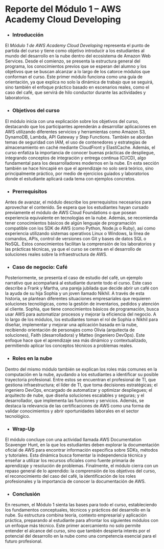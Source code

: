 # **Reporte del Módulo 1 – AWS Academy Cloud Developing**

- ### Introducción

El *Módulo 1 de AWS Academy Cloud Developing* representa el punto de partida del curso y tiene como objetivo introducir a los estudiantes al mundo del desarrollo en la nube dentro del ecosistema de Amazon Web Services. Desde el comienzo, se presenta la estructura general del programa, los conocimientos previos que se esperan del alumno y los objetivos que se buscan alcanzar a lo largo de los catorce módulos que conforman el curso. Este primer módulo funciona como una guía de orientación, ya que explica no solo la dinámica de trabajo que se seguirá, sino también el enfoque práctico basado en escenarios reales, como el caso del café, que servirá de hilo conductor durante las actividades y laboratorios.

- ### Objetivos del curso

El módulo inicia con una explicación sobre los objetivos del curso, destacando que los participantes aprenderán a desarrollar aplicaciones en AWS utilizando diferentes servicios y herramientas como Amazon S3, DynamoDB, Lambda, API Gateway y Step Functions. También se abordan temas de seguridad con IAM, el uso de contenedores y estrategias de almacenamiento en caché mediante CloudFront y ElastiCache. Además, el curso enfatiza la importancia de conocer buenas prácticas de despliegue, integrando conceptos de integración y entrega continua (CI/CD), algo fundamental para los desarrolladores modernos en la nube. En esta sección también se hace hincapié en que el aprendizaje no solo será teórico, sino principalmente práctico, por medio de ejercicios guiados y laboratorios donde el estudiante aplicará cada tema con ejemplos concretos.

- ### Prerrequisitos

Antes de avanzar, el módulo describe los prerrequisitos necesarios para aprovechar el contenido. Se espera que los estudiantes hayan cursado previamente el módulo de AWS Cloud Foundations o que posean experiencia equivalente en tecnologías en la nube. Además, se recomienda tener conocimientos básicos de algún lenguaje de programación compatible con los SDK de AWS (como Python, Node.js o Ruby), así como experiencia utilizando sistemas operativos Linux o Windows, la línea de comandos, APIs, control de versiones con Git y bases de datos SQL o NoSQL. Estos conocimientos facilitan la comprensión de los laboratorios y las prácticas técnicas, ya que el curso se centra en el desarrollo de soluciones reales sobre la infraestructura de AWS.

- ### Caso de negocio: Café

Posteriormente, se presenta el caso de estudio del café, un ejemplo narrativo que acompañará al estudiante durante todo el curso. Este caso describe a Frank y Martha, una pareja jubilada que decide abrir un café con la ayuda de su hija Sophia y un joven llamado Nikhil. A través de esta historia, se plantean diferentes situaciones empresariales que requieren soluciones tecnológicas, como la gestión de inventarios, pedidos y atención al cliente. Sophia, que tiene conocimientos básicos de programación, busca usar AWS para automatizar procesos y mejorar la eficiencia del negocio. A lo largo de los módulos, los estudiantes toman el rol de Sophia o Nikhil para diseñar, implementar y mejorar una aplicación basada en la nube, recibiendo orientación de personajes como Olivia (arquitecta de soluciones), Faith (desarrolladora) y Matteo (ingeniero DevOps). Este enfoque hace que el aprendizaje sea más dinámico y contextualizado, permitiendo aplicar los conceptos técnicos a problemas reales.

- ### Roles en la nube
Dentro del mismo módulo también se explican los roles más comunes en la computación en la nube, ayudando a los estudiantes a identificar su posible trayectoria profesional. Entre estos se encuentran el profesional de TI, que gestiona infraestructura; el líder de TI, que toma decisiones estratégicas; el ingeniero DevOps, encargado de automatizar y optimizar despliegues; el arquitecto de nube, que diseña soluciones escalables y seguras; y el desarrollador, que implementa las funciones y servicios. Además, se destaca la relevancia de las certificaciones de AWS como una forma de validar conocimientos y abrir oportunidades laborales en el sector tecnológico.

- ### Wrap-Up
El módulo concluye con una actividad llamada AWS Documentation Scavenger Hunt, en la que los estudiantes deben explorar la documentación oficial de AWS para encontrar información específica sobre SDKs, métodos y tutoriales. Esta dinámica busca fomentar la independencia técnica y enseñar a utilizar los recursos oficiales como fuente primaria de aprendizaje y resolución de problemas. Finalmente, el módulo cierra con un repaso general de lo aprendido: la comprensión de los objetivos del curso, el reconocimiento del caso del café, la identificación de los roles profesionales y la importancia de conocer la documentación de AWS.

- ### Conclusión

En resumen, el Módulo 1 sienta las bases para todo el curso, estableciendo los fundamentos conceptuales, técnicos y prácticos del desarrollo en la nube. Su estructura combina teoría, contexto empresarial y aplicación práctica, preparando al estudiante para afrontar los siguientes módulos con un enfoque más técnico. Este primer acercamiento no solo permite entender el alcance del curso, sino que también despierta interés por el potencial del desarrollo en la nube como una competencia esencial para el futuro profesional.


